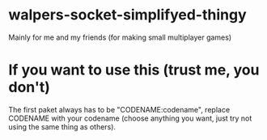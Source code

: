 # walpers-socket-simplifyed-thingy
Mainly for me and my friends (for making small multiplayer games)

# If you want to use this (trust me, you don't)
The first paket always has to be "CODENAME:codename", replace CODENAME with your codename (choose anything you want, just try not using the same thing as others). 

